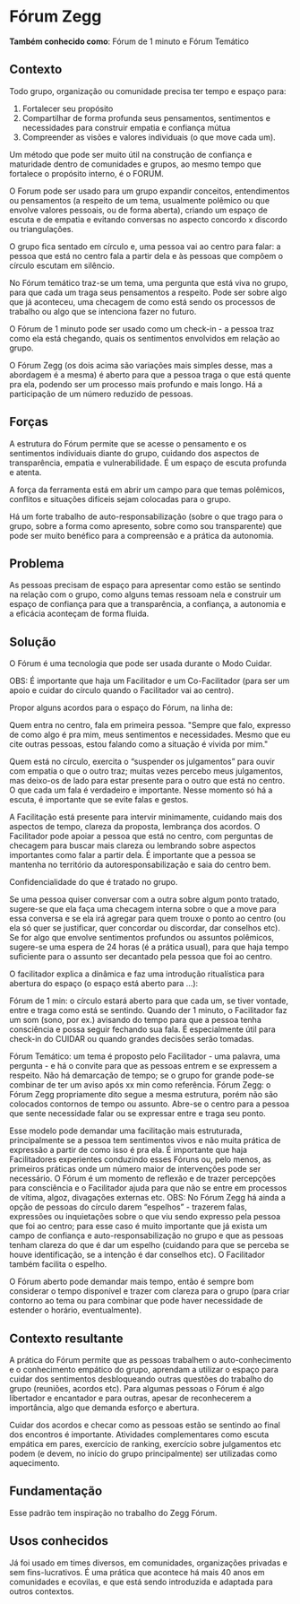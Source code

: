 # Fórum Zegg

**Também conhecido como**: Fórum de 1 minuto e Fórum Temático

## Contexto

Todo grupo, organização ou comunidade precisa ter tempo e espaço para:

1. Fortalecer seu propósito
2. Compartilhar de forma profunda seus pensamentos, sentimentos e necessidades para construir empatia e confiança mútua
3. Compreender as visões e valores individuais \(o que move cada um\).

Um método que pode ser muito útil na construção de confiança e maturidade dentro de comunidades e grupos, ao mesmo tempo que fortalece o propósito interno, é o FORUM.

O Forum pode ser usado para um grupo expandir conceitos, entendimentos ou pensamentos \(a respeito de um tema, usualmente polêmico ou que envolve valores pessoais, ou de forma aberta\), criando um espaço de escuta e de empatia e evitando conversas no aspecto concordo x discordo ou triangulações.

O grupo fica sentado em círculo e, uma pessoa vai ao centro para falar: a pessoa que está no centro fala a partir dela e às pessoas que compõem o círculo escutam em silêncio.

No Fórum temático traz-se um tema, uma pergunta que está viva no grupo, para que cada um traga seus pensamentos a respeito. Pode ser sobre algo que já aconteceu, uma checagem de como está sendo os processos de trabalho ou algo que se intenciona fazer no futuro.

O Fórum de 1 minuto pode ser usado como um check-in - a pessoa traz como ela está chegando, quais os sentimentos envolvidos em relação ao grupo.

O Fórum Zegg \(os dois acima são variações mais simples desse, mas a abordagem é a mesma\) é aberto para que a pessoa traga o que está quente pra ela, podendo ser um processo mais profundo e mais longo. Há a participação de um número reduzido de pessoas.

## Forças

A estrutura do Fórum permite que se acesse o pensamento e os sentimentos individuais diante do grupo, cuidando dos aspectos de transparência, empatia e vulnerabilidade. É um espaço de escuta profunda e atenta.

A força da ferramenta está em abrir um campo para que temas polêmicos, conflitos e situações difíceis sejam colocadas para o grupo.

Há um forte trabalho de auto-responsabilização \(sobre o que trago para o grupo, sobre a forma como apresento, sobre como sou transparente\) que pode ser muito benéfico para a compreensão e a prática da autonomia.

## Problema

As pessoas precisam de espaço para apresentar como estão se sentindo na relação com o grupo, como alguns temas ressoam nela e construir um espaço de confiança para que a transparência, a confiança, a autonomia e a eficácia aconteçam de forma fluida.

## Solução

O Fórum é uma tecnologia que pode ser usada durante o Modo Cuidar.

OBS: É importante que haja um Facilitador e um Co-Facilitador \(para ser um apoio e cuidar do círculo quando o Facilitador vai ao centro\).

Propor alguns acordos para o espaço do Fórum, na linha de:

Quem entra no centro, fala em primeira pessoa. "Sempre que falo, expresso de como algo é pra mim, meus sentimentos e necessidades. Mesmo que eu cite outras pessoas, estou falando como a situação é vivida por mim."

Quem está no círculo, exercita o “suspender os julgamentos” para ouvir com empatia o que o outro traz; muitas vezes percebo meus julgamentos, mas deixo-os de lado para estar presente para o outro que está no centro. O que cada um fala é verdadeiro e importante. Nesse momento só há a escuta, é importante que se evite falas e gestos.

A Facilitação está presente para intervir minimamente, cuidando mais dos aspectos de tempo, clareza da proposta, lembrança dos acordos. O Facilitador pode apoiar a pessoa que está no centro, com perguntas de checagem para buscar mais clareza ou lembrando sobre aspectos importantes como falar a partir dela. É importante que a pessoa se mantenha no território da autoresponsabilização e saia do centro bem.

Confidencialidade do que é tratado no grupo.

Se uma pessoa quiser conversar com a outra sobre algum ponto tratado, sugere-se que ela faça uma checagem interna sobre o que a move para essa conversa e se ela irá agregar para quem trouxe o ponto ao centro \(ou ela só quer se justificar, quer concordar ou discordar, dar conselhos etc\). Se for algo que envolve sentimentos profundos ou assuntos polêmicos, sugere-se uma espera de 24 horas \(é a prática usual\), para que haja tempo suficiente para o assunto ser decantado pela pessoa que foi ao centro.

O facilitador explica a dinâmica e faz uma introdução ritualística para abertura do espaço \(o espaço está aberto para …\):

Fórum de 1 min: o círculo estará aberto para que cada um, se tiver vontade, entre e traga como está se sentindo. Quando der 1 minuto, o Facilitador faz um som \(sono, por ex.\) avisando do tempo para que a pessoa tenha consciência e possa seguir fechando sua fala. É especialmente útil para check-in do CUIDAR ou quando grandes decisões serão tomadas.

Fórum Temático: um tema é proposto pelo Facilitador - uma palavra, uma pergunta - e há o convite para que as pessoas entrem e se expressem a respeito. Não há demarcação de tempo; se o grupo for grande pode-se combinar de ter um aviso após xx min como referência. Fórum Zegg: o Fórum Zegg propriamente dito segue a mesma estrutura, porém não são colocados contornos de tempo ou assunto. Abre-se o centro para a pessoa que sente necessidade falar ou se expressar entre e traga seu ponto.

Esse modelo pode demandar uma facilitação mais estruturada, principalmente se a pessoa tem sentimentos vivos e não muita prática de expressão a partir de como isso é pra ela. É importante que haja Facilitadores experientes conduzindo esses Fóruns ou, pelo menos, as primeiros práticas onde um número maior de intervenções pode ser necessário. O Fórum é um momento de reflexão e de trazer percepções para consciência e o Facilitador ajuda para que não se entre em processos de vítima, algoz, divagações externas etc. OBS: No Fórum Zegg há ainda a opção de pessoas do círculo darem “espelhos” - trazerem falas, expressões ou inquietações sobre o que viu sendo expresso pela pessoa que foi ao centro; para esse caso é muito importante que já exista um campo de confiança e auto-responsabilização no grupo e que as pessoas tenham clareza do que é dar um espelho \(cuidando para que se perceba se houve identificação, se a intenção é dar conselhos etc\). O Facilitador também facilita o espelho.

O Fórum aberto pode demandar mais tempo, então é sempre bom considerar o tempo disponível e trazer com clareza para o grupo \(para criar contorno ao tema ou para combinar que pode haver necessidade de estender o horário, eventualmente\).

## Contexto resultante

A prática do Fórum permite que as pessoas trabalhem o auto-conhecimento e o conhecimento empático do grupo, aprendam a utilizar o espaço para cuidar dos sentimentos desbloqueando outras questões do trabalho do grupo \(reuniões, acordos etc\). Para algumas pessoas o Fórum é algo libertador e encantador e para outras, apesar de reconhecerem a importância, algo que demanda esforço e abertura.

Cuidar dos acordos e checar como as pessoas estão se sentindo ao final dos encontros é importante. Atividades complementares como escuta empática em pares, exercício de ranking, exercício sobre julgamentos etc podem \(e devem, no início do grupo principalmente\) ser utilizadas como aquecimento.

## Fundamentação

Esse padrão tem inspiração no trabalho do Zegg Fórum.

## Usos conhecidos

Já foi usado em times diversos, em comunidades, organizações privadas e sem fins-lucrativos. É uma prática que acontece há mais 40 anos em comunidades e ecovilas, e que está sendo introduzida e adaptada para outros contextos.

